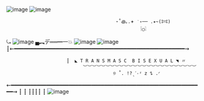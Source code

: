 ![image](https://github.com/user-attachments/assets/5e439875-9f19-4bc8-848c-0963ac756bf5) ![image](https://github.com/user-attachments/assets/1a4de45f-9b91-43c7-b736-b9205e1712f5)

                                              
                                           
                                            ⋆˚꩜｡.𖥔 ݁ ˖── .✦~(𐂯) 
                                                     𓌉◯𓇋

                                        
⤿
![image](https://github.com/user-attachments/assets/6b258fc9-d498-4cd6-ac20-023fcfdb80ca) ▄︻デ══━一💥  ![image](https://github.com/user-attachments/assets/9b3c2618-a5f2-4008-9bac-101674faf57e) ![image](https://github.com/user-attachments/assets/34a1453f-aaa6-48ee-b3b4-b8846ae11eaa)                             
┋⇜━━━━━━━━━━━━━━━━━━━━━━━━━━━━━━━━━━━━━━━━━━━━━━━━━━━━━⇝


                          ┋  ◣ T R A N S M A S C  B I S E X U A L ◥ 〃
                                ︶︶︶︶︶︶︶︶︶︶︶︶︶︶︶︶︶︶︶︶︶︶︶︶︶
                                           ୭ ˚. !?ˎˊ˗ᶻ 𝗓 𐰁 .ᐟ

⇜━━━━━━━━━━━━━━━━━━━━━━━━━━━━━━━━━━━━━━━━━━━━━━━━━━━━━━━━━━━━⇝
┋  ┋ ┋┋┋┋ ┋ ![image](https://github.com/user-attachments/assets/db4ebf38-cbe8-4453-a37c-47d5105e6a4e) 


